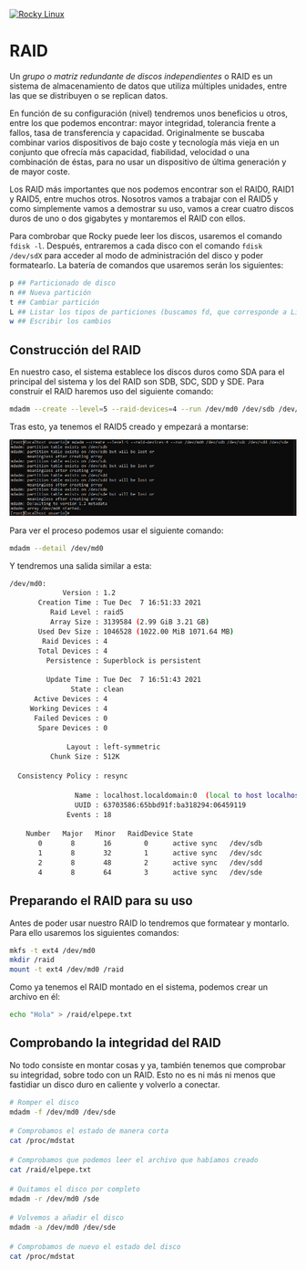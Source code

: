 [![Rocky Linux](https://img.shields.io/badge/Rocky%20Linux-35BF5C?style=for-the-badge&logo=redhat&logoColor=white)](RockyLinux.md)

# RAID

Un _grupo o matriz redundante de discos independientes_ o RAID es un sistema de almacenamiento de datos que utiliza múltiples unidades, entre las que se distribuyen o se replican datos.

En función de su configuración (nivel) tendremos unos beneficios u otros, entre los que podemos encontrar: mayor integridad, tolerancia frente a fallos, tasa de transferencia y capacidad. Originalmente se buscaba combinar varios dispositivos de bajo coste y tecnología más vieja en un conjunto que ofrecía más capacidad, fiabilidad, velocidad o una combinación de éstas, para no usar un dispositivo de última generación y de mayor coste.

Los RAID más importantes que nos podemos encontrar son el RAID0, RAID1 y RAID5, entre muchos otros. Nosotros vamos a trabajar con el RAID5 y como simplemente vamos a demostrar su uso, vamos a crear cuatro discos duros de uno o dos gigabytes y montaremos el RAID con ellos.

Para combrobar que Rocky puede leer los discos, usaremos el comando ```fdisk -l```. Después, entraremos a cada disco con el comando ```fdisk /dev/sdX``` para acceder al modo de administración del disco y poder formatearlo. La batería de comandos que usaremos serán los siguientes:

```bash
p ## Particionado de disco
n ## Nueva partición
t ## Cambiar partición
L ## Listar los tipos de particiones (buscamos fd, que corresponde a Linux Raid Autodetect)
w ## Escribir los cambios
```

## Construcción del RAID

En nuestro caso, el sistema establece los discos duros como SDA para el principal del sistema y los del RAID son SDB, SDC, SDD y SDE. Para construir el RAID haremos uso del siguiente comando:

```bash
mdadm --create --level=5 --raid-devices=4 --run /dev/md0 /dev/sdb /dev/sdc /dev/sdd /dev/sde
```

Tras esto, ya tenemos el RAID5 creado y empezará a montarse:

![RAID5 Created](images/rocky_raid_created.png)

Para ver el proceso podemos usar el siguiente comando:

```bash
mdadm --detail /dev/md0
```

Y tendremos una salida similar a esta:

```bash
/dev/md0:
             Version : 1.2
       Creation Time : Tue Dec  7 16:51:33 2021
          Raid Level : raid5
          Array Size : 3139584 (2.99 GiB 3.21 GB)
       Used Dev Size : 1046528 (1022.00 MiB 1071.64 MB)
        Raid Devices : 4
       Total Devices : 4
         Persistence : Superblock is persistent

         Update Time : Tue Dec  7 16:51:43 2021
               State : clean
      Active Devices : 4
     Working Devices : 4
      Failed Devices : 0
       Spare Devices : 0

              Layout : left-symmetric
          Chunk Size : 512K

  Consistency Policy : resync

                Name : localhost.localdomain:0  (local to host localhost.localdomain)
                UUID : 63703586:65bbd91f:ba318294:06459119
              Events : 18

    Number   Major   Minor   RaidDevice State
       0       8       16        0      active sync   /dev/sdb
       1       8       32        1      active sync   /dev/sdc
       2       8       48        2      active sync   /dev/sdd
       4       8       64        3      active sync   /dev/sde
```

## Preparando el RAID para su uso

Antes de poder usar nuestro RAID lo tendremos que formatear y montarlo. Para ello usaremos los siguientes comandos:

```bash 
mkfs -t ext4 /dev/md0
mkdir /raid
mount -t ext4 /dev/md0 /raid
```

Como ya tenemos el RAID montado en el sistema, podemos crear un archivo en él:

```bash
echo "Hola" > /raid/elpepe.txt
```

## Comprobando la integridad del RAID

No todo consiste en montar cosas y ya, también tenemos que comprobar su integridad, sobre todo con un RAID. Esto no es ni más ni menos que fastidiar un disco duro en caliente y volverlo a conectar.

```bash
# Romper el disco
mdadm -f /dev/md0 /dev/sde

# Comprobamos el estado de manera corta
cat /proc/mdstat

# Comprobamos que podemos leer el archivo que habíamos creado
cat /raid/elpepe.txt

# Quitamos el disco por completo
mdadm -r /dev/md0 /sde

# Volvemos a añadir el disco
mdadm -a /dev/md0 /dev/sde

# Comprobamos de nuevo el estado del disco
cat /proc/mdstat
```


